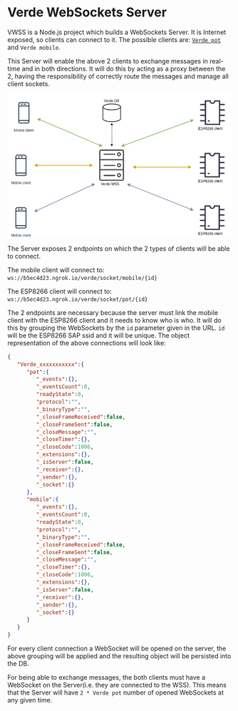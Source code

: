 # Verde WebSockets Server

VWSS is a Node.js project which builds a WebSockets Server. It is Internet exposed, so clients can connect to it. The possible clients are: [`Verde pot`](https://github.com/DIuliana/verde-pot-controller/) and `Verde mobile`.

This Server will enable the above 2 clients to exchange messages in real-time and in both directions. It will do this by acting as a proxy between the 2, having the responsibility of correctly route the messages and manage all client sockets.

![ESP8266 Soft Access Point mode](doc/images/WSS_comm.png "VWSS communication schema")

The Server exposes 2 endpoints on which the 2 types of clients will be able to connect.

The mobile client will connect to:
`ws://b5ec4d23.ngrok.io/verde/socket/mobile/{id}`

The ESP8266 client will connect to:
`ws://b5ec4d23.ngrok.io/verde/socket/pot/{id}`

The 2 endpoints are necessary because the server must link the mobile client with the ESP8266 client and it needs to know who is who. It will do this by grouping the WebSockets by the `id` parameter given in the URL. `id` will be the ESP8266 SAP ssid and it will be unique. The object representation of the above connections will look like:


```json
{  
   "Verde_xxxxxxxxxxx":{  
      "pot":{  
         "_events":{},
         "_eventsCount":0,
         "readyState":0,
         "protocol":"",
         "_binaryType":"",
         "_closeFrameReceived":false,
         "_closeFrameSent":false,
         "_closeMessage":"",
         "_closeTimer":{},
         "_closeCode":1006,
         "_extensions":{},
         "_isServer":false,
         "_receiver":{},
         "_sender":{},
         "_socket":{}
      },
      "mobile":{  
         "_events":{},
         "_eventsCount":0,
         "readyState":0,
         "protocol":"",
         "_binaryType":"",
         "_closeFrameReceived":false,
         "_closeFrameSent":false,
         "_closeMessage":"",
         "_closeTimer":{},
         "_closeCode":1006,
         "_extensions":{},
         "_isServer":false,
         "_receiver":{},
         "_sender":{},
         "_socket":{}
      }
   }
}
```

For every client connection a WebSocket will be opened on the server, the above grouping will be applied and the resulting  object will be persisted into the DB.

For being able to exchange messages, the both clients must have a WebSocket on the Server(i.e. they are connected to the WSS). This means that the Server will have `2 * Verde pot` number of opened WebSockets at any given time.
